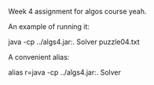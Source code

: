 Week 4 assignment for algos course yeah.

An example of running it:

java -cp ../algs4.jar:. Solver puzzle04.txt

A convenient alias:

alias r=java -cp ../algs4.jar:. Solver

